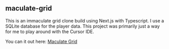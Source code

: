 ## maculate-grid
This is an immaculate grid clone build using Next.js with Typescript. I use a SQLite database for the player data. This project was primarily just a way for me to play around with the Cursor IDE. 

You can it out here: [Maculate Grid](https://maculate-grid-production.up.railway.app/)
